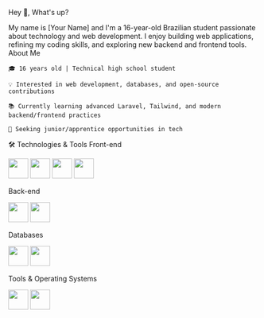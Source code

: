 Hey 👋, What's up?

My name is [Your Name] and I'm a 16-year-old Brazilian student passionate about technology and web development. I enjoy building web applications, refining my coding skills, and exploring new backend and frontend tools.
About Me

    🎓 16 years old | Technical high school student

    💡 Interested in web development, databases, and open-source contributions

    📚 Currently learning advanced Laravel, Tailwind, and modern backend/frontend practices

    🚀 Seeking junior/apprentice opportunities in tech

🛠️ Technologies & Tools
Front-end
<p> <img src="https://cdn.jsdelivr.net/gh/devicons/devicon/icons/html5/html5-original.svg" width="40" height="40"/> <img src="https://cdn.jsdelivr.net/gh/devicons/devicon/icons/css3/css3-original.svg" width="40" height="40"/> <img src="https://cdn.jsdelivr.net/gh/devicons/devicon/icons/javascript/javascript-original.svg" width="40" height="40"/> <img src="https://cdn.jsdelivr.net/gh/devicons/devicon/icons/tailwindcss/tailwindcss-plain.svg" width="40" height="40"/> </p>
Back-end
<p> <img src="https://cdn.jsdelivr.net/gh/devicons/devicon/icons/php/php-original.svg" width="40" height="40"/> <img src="https://cdn.jsdelivr.net/gh/devicons/devicon/icons/laravel/laravel-plain.svg" width="40" height="40"/> </p>
Databases
<p> <img src="https://cdn.jsdelivr.net/gh/devicons/devicon/icons/mysql/mysql-original.svg" width="40" height="40"/> <img src="https://cdn.jsdelivr.net/gh/devicons/devicon/icons/mariadb/mariadb-original.svg" width="40" height="40"/> </p>
Tools & Operating Systems
<p> <img src="https://cdn.jsdelivr.net/gh/devicons/devicon/icons/git/git-original.svg" width="40" height="40"/> <img src="https://cdn.jsdelivr.net/gh/devicons/devicon/icons/linux/linux-original.svg" width="40" height="40"/> </p>
